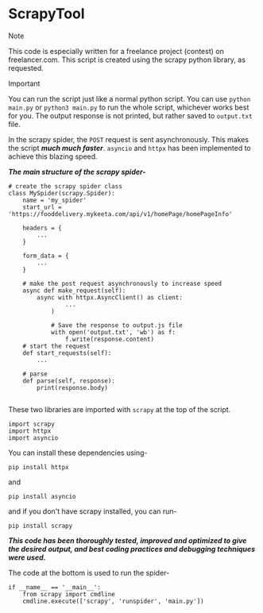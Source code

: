 # ScrapyTool

> [!NOTE]
> This code is especially written for a freelance project (contest) on freelancer.com.
> This script is created using the scrapy python library, as requested.

> [!IMPORTANT]
> You can run the script just like a normal python script. You can use `python main.py` or `python3 main.py` to run the whole script, whichever works best for you.
> The output response is not printed, but rather saved to `output.txt` file.

In the scrapy spider, the `POST` request is sent asynchronously. This makes the script ***much much faster***. `asyncio` and `httpx` has been implemented to achieve this blazing speed.

***The main structure of the scrapy spider-***

```
# create the scrapy spider class
class MySpider(scrapy.Spider):
    name = 'my_spider'
    start_url = 'https://fooddelivery.mykeeta.com/api/v1/homePage/homePageInfo'

    headers = {
        ...
    }

    form_data = {
        ...
    }

    # make the post request asynchronously to increase speed
    async def make_request(self):
        async with httpx.AsyncClient() as client:
                ...
            )

            # Save the response to output.js file
            with open('output.txt', 'wb') as f:
                f.write(response.content)
    # start the request
    def start_requests(self):
        ...

    # parse
    def parse(self, response):
        print(response.body)
    
```

These two libraries are imported with `scrapy` at the top of the script.

```
import scrapy
import httpx
import asyncio
```

You can install these dependencies using-

```
pip install httpx
```
and 
```
pip install asyncio
```

and if you don't have scrapy installed, you can run-

```
pip install scrapy
```

***This code has been thoroughly tested, improved and optimized to give the desired output, and best coding practices and debugging techniques were used.***

The code at the bottom is used to run the spider-

```
if __name__ == '__main__':
    from scrapy import cmdline
    cmdline.execute(['scrapy', 'runspider', 'main.py'])
```

